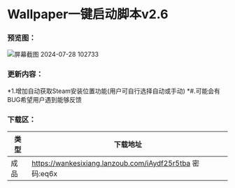 # Wallpaper一键启动脚本v2.6


### 预览图：
![屏幕截图 2024-07-28 102733](https://github.com/user-attachments/assets/9eab7e9d-cf8b-4c73-9346-8df09cbae3a6)


### 更新内容：
*1.增加自动获取Steam安装位置功能(用户可自行选择自动或手动)
*#.可能会有BUG希望用户遇到能够反馈


### 下载区：

| 类型      | 下载地址 |
| ----------- | ----------- |
| 成品  |https://wankesixiang.lanzoub.com/iAydf25r5tba 密码:eq6x       |